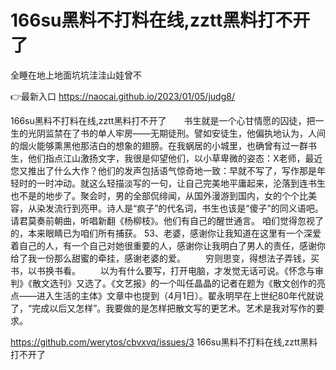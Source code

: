 # 166su黑料不打料在线,zztt黑料打不开了
全睡在地上地面坑坑洼洼山娃曾不

👉最新入口 https://naocai.github.io/2023/01/05/judg8/

166su黑料不打料在线,zztt黑料打不开了　　书生就是一个心甘情愿的囚徒，把一生的光阴监禁在了书的单人牢房——无期徒刑。譬如安徒生，他偏执地认为，人间的烟火能够熏黑他那洁白的想象的翅膀。在我蜗居的小城里，也确曾有过一群书生，他们指点江山激扬文字，我很是仰望他们，以小草卑微的姿态：X老师，最近您又推出了什么大作？他们的发声包括语气惊奇地一致：早就不写了，写作那是年轻时的一时冲动。就这么轻描淡写的一句，让自己完美地平庸起来，沦落到连书生也不是的地步了。聚会时，男的全部侃绯闻，从国外漫游到国内，女的个个比美容，从染发流行到亮甲。诗人是“疯子”的代名词，书生也该是“傻子”的同义语吧。请君莫奏前朝曲，听唱新翻《杨柳枝》。他们有自己的醒世通言。
咱们觉得忽视了的，本来眼睛已为咱们所有捕获。
	53、老婆，感谢你让我知道在这里有一个深爱着自己的人，有一个自己对她很重要的人，感谢你让我明白了男人的责任，感谢你给了我一份那么甜蜜的牵挂，感谢老婆的爱。
　　穷则思变，得想法子弄钱，买书，以书换书看。
　　以为有什么要写，打开电脑，才发觉无话可说。《怀念与审判》《散文选刊》又选了。《文艺报》的一个叫任晶晶的记者在题为《散文创作的亮点——进入生活的主体》文章中也提到（4月1日）。翟永明早在上世纪80年代就说了，“完成以后又怎样”。我要做的是怎样把散文写的更艺术。艺术是我对写作的要求。

https://github.com/werytos/cbvxvq/issues/3
166su黑料不打料在线,zztt黑料打不开了
